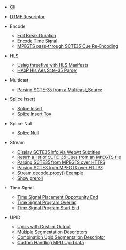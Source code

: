 


 * [Cli](https://github.com/futzu/SCTE35-threefive/blob/master/examples/cli.py)


* [DTMF Descriptor](https://github.com/futzu/SCTE35-threefive/blob/master/examples/dtmf)

 
 * Encode
   * [Edit Break Duration](https://github.com/futzu/scte35-threefive/blob/master/examples/encode/edit_break_duration.py)
   * [Encode Time Signal](https://github.com/futzu/scte35-threefive/blob/master/examples/encode/encode_time_signal.py)
   * [MPEGTS pass-through SCTE35 Cue Re-Encoding](https://github.com/futzu/scte35-threefive/blob/master/examples/encode/streamedit.py)


 * HLS
      * [Using threefive with HLS Manifests](https://github.com/futzu/SCTE35-threefive/tree/master/examples/hls)
      * [HASP Hls Aes Scte-35 Parser](https://github.com/futzu/threefive/blob/master/examples/hls/hasp.py)
      

* Multicast

  * [Parsing SCTE-35 from a Multicast_Source](https://github.com/futzu/SCTE35-threefive/blob/master/examples/multicast/README.txt)

* Splice Insert
  * [Splice Insert](https://github.com/futzu/SCTE35-threefive/blob/master/examples/spliceinsert/splice_insert.py)
  * [Splice Insert Too](https://github.com/futzu/SCTE35-threefive/blob/master/examples/spliceinsert/splice_insert_too.py)

* Splice_Null
 
  * [Splice Null](https://github.com/futzu/SCTE35-threefive/blob/master/examples/splicenull)  

* Stream
   * [Display SCTE35 info via Webvtt Subtitles](https://github.com/futzu/threefive/blob/master/examples/stream/cue2vtt.py)
   * [Return a list of SCTE-35 Cues from an MPEGTS file](https://github.com/futzu/threefive/blob/master/examples/stream/cue_list.py)
   * [Parsing SCTE35 from MPEGTS over HTTPS](https://github.com/futzu/threefive/blob/master/examples/stream/cool_decode_http.py)
   * [Parsing SCTE3 from MPEGTS over HTTPS](https://github.com/futzu/threefive/blob/master/examples/stream/decode_http.py)
   * [Stream.decode_proxy() Example](https://github.com/futzu/SCTE35-threefive/blob/master/examples/stream/decode_proxy.py)
   * [Show preroll](https://github.com/futzu/threefive/blob/master/examples/stream/preroll.py)

* Time Signal

  * [Time Signal Placement Opportunity End](https://github.com/futzu/threefive/blob/master/examples/timesignal/time_signal-placement_opportunity_end.py)
  * [Time Signal Program Overlap](https://github.com/futzu/threefive/blob/master/examples/timesignal/time_signal-program_overlap.py)
  * [Time Signal Program Start End](https://github.com/futzu/threefive/blob/master/examples/timesignal/time_signal_blackout_override_program_end.py)

*  UPID
 
   * [Upids with Custom Output](https://github.com/futzu/threefive/blob/master/examples/upid/upid_custom_output.py)
   * [Multiple Segmentation Descriptors](https://github.com/futzu/threefive/blob/master/examples/upid/multi_upid.py)
   * [Combination Upid Segmentation Descriptor](https://github.com/futzu/threefive/blob/master/examples/upid/upid_combo.py)
   * [Custom Handling MPU Upid data](https://github.com/futzu/threefive/blob/master/examples/upid/custom_upid_handling.py)




